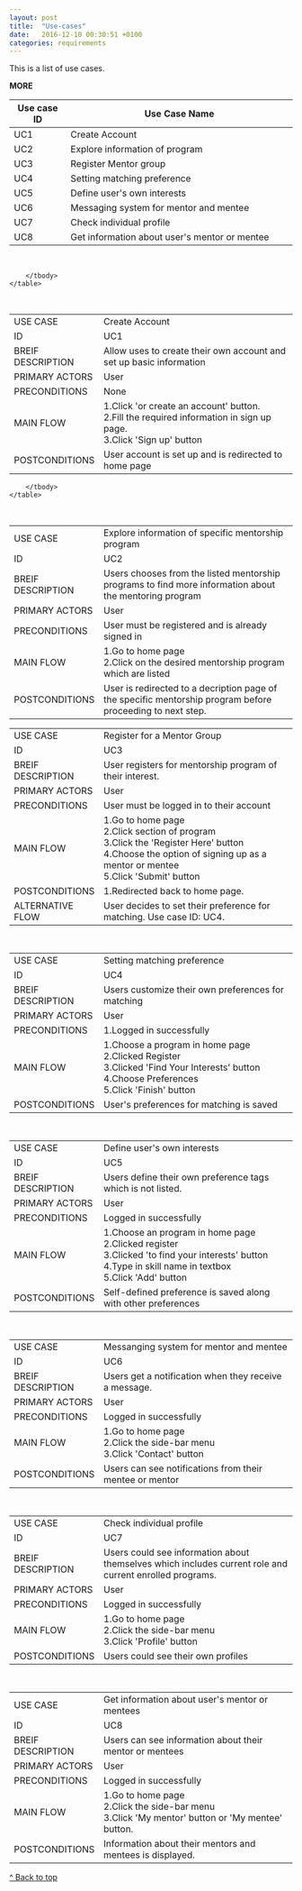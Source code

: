 ```yaml
---
layout: post
title:  "Use-cases"
date:   2016-12-10 00:30:51 +0100
categories: requirements
---
```


This is a list of use cases.

__MORE__

<!--  List OverView -->
<div class="table-responsive decisionTable"> 
	<table class="table table-bordered">
		<thead>
	      	<tr>
	        	<th>Use case ID</th>
	        	<th>Use Case Name</th>
	      	</tr>
    	</thead>
    	<tbody>
    		<col width="20%">
  			<col width="80%">    		
		    <tr>
		       	<td>UC1</td>
		        <td>Create Account</td>		        
		    </tr>
		    <tr>
		       	<td>UC2</td>
		        <td>Explore information of program </td>		        
		    </tr>
		    <tr>
		       	<td>UC3</td>
		        <td>Register Mentor group</td>		        
		    </tr>
		    <tr>
		       	<td>UC4</td>
		        <td>Setting matching preference</td>		        
		    </tr>
		    <tr>
		       	<td>UC5</td>
		        <td>Define user's own interests</td>		        
		    </tr>
		    <tr>
		       	<td>UC6</td>
		        <td>Messaging system for mentor and mentee</td>		        
		    </tr>
		    <tr>
		       	<td>UC7</td>
		        <td>Check individual profile</td> 
		    </tr>
		    <tr>
		       	<td>UC8</td>		        
		        <td>Get information about user's mentor or mentee</td>		        	        
		    </tr>
		</tbody>
	</table>
<br>
	<table class="table table-bordered">  <!-- Usecase1 -->
		<tbody>
			<col width="20%">
  			<col width="80%">
			<tr>
				<td>USE CASE</td>
				<td>Create Account</td>
			</tr>
			<tr>
				<td>ID</td>
				<td>UC1</td>
			</tr>
			<tr>
				<td>BREIF DESCRIPTION</td>
				<td>Allow uses to create their own account and set up basic information </td>
			</tr>
			<tr>
				<td>PRIMARY ACTORS</td>
				<td>User</td>
			</tr>
			<tr>
				<td>PRECONDITIONS</td>
				<td>None</td>
			</tr>
			<tr>
				<td>MAIN FLOW</td>
				<td>
					1.Click 'or create an account' button.<br/>
					2.Fill the required information in sign up page.<br/>
					3.Click 'Sign up' button
				</td>
			</tr>
			<tr>
				<td>POSTCONDITIONS</td>
				<td>User account is set up and is redirected to home page</td>
			</tr>
			
		</tbody>
	</table>
<br>
	<table class="table table-bordered"> <!-- 2 -->
		<tbody>
			<col width="20%">
  			<col width="80%">
			<tr>
				<td>USE CASE</td>
				<td>Explore information of specific mentorship program</td>
			</tr>
			<tr>
				<td>ID</td>
				<td>UC2</td>
			</tr>
			<tr>
				<td>BREIF DESCRIPTION</td>
				<td>Users chooses from the listed mentorship programs to find more information about the mentoring program</td>
			</tr>
			<tr>
				<td>PRIMARY ACTORS</td>
				<td>User</td>
			</tr>
			<tr>
				<td>PRECONDITIONS</td>
				<td>User must be registered and is already signed in</td>
			</tr>
			<tr>
				<td>MAIN FLOW</td>
				<td>
				1.Go to home page<br>
				2.Click on the desired mentorship program which are listed
				</td>
			</tr>
			<tr>
				<td>POSTCONDITIONS</td>
				<td>User is redirected to a decription page of the specific mentorship program before proceeding to next step.</td>
			</tr>
			
		</tbody>
	</table>
<br>
	<table class="table table-bordered"> <!-- 3 -->
		<tbody>
			<col width="20%">
  			<col width="80%">
			<tr>
				<td>USE CASE</td>
				<td>Register for a Mentor Group</td>
			</tr>
			<tr>
				<td>ID</td>
				<td>UC3</td>
			</tr>
			<tr>
				<td>BREIF DESCRIPTION</td>
				<td>User registers for mentorship program of their interest.</td>
			</tr>
			<tr>
				<td>PRIMARY ACTORS</td>
				<td>User</td>
			</tr>
			<tr>
				<td>PRECONDITIONS</td>
				<td>User must be logged in to their account</td>
			</tr>
			<tr>
				<td>MAIN FLOW</td>
				<td>
					1.Go to home page<br>
					2.Click section of program<br>
					3.Click the 'Register Here' button<br>
					4.Choose the option of signing up as a mentor or mentee <br>
					5.Click 'Submit' button
				</td>
			</tr>
			<tr>
				<td>POSTCONDITIONS</td>
				<td>
					1.Redirected back to home page.<br>
				</td>
			</tr>
			<tr>
				<td>ALTERNATIVE FLOW</td>
				<td>
					User decides to set their preference for matching. Use case ID: UC4.
				</td>
			</tr>
		</tbody>
	</table>
<br>
	<table class="table table-bordered">
	  <!--  4 -->
		<tbody>
			<col width="20%">
  			<col width="80%">
			<tr>
				<td>USE CASE</td>
				<td>Setting matching preference</td>
			</tr>
			<tr>
				<td>ID</td>
				<td>UC4</td>
			</tr>
			<tr>
				<td>BREIF DESCRIPTION</td>
				<td>Users customize their own preferences for matching</td>
			</tr>
			<tr>
				<td>PRIMARY ACTORS</td>
				<td>User</td>
			</tr>
			<tr>
				<td>PRECONDITIONS</td>
				<td>
					1.Logged in successfully
				</td>
			</tr>
			<tr>
				<td>MAIN FLOW</td>
				<td>
					1.Choose a program in home page<br>
					2.Clicked Register<br>
					3.Clicked 'Find Your Interests' button<br>
					4.Choose Preferences<br>
					5.Click 'Finish' button
				</td>
			</tr>
			<tr>
				<td>POSTCONDITIONS</td>
				<td>User's preferences for matching is saved</td>
			</tr>	
		</tbody>
	</table>
<br>
	<table class="table table-bordered">  <!-- 5 -->
		<tbody>
			<col width="20%">
  			<col width="80%">
			<tr>
				<td>USE CASE</td>
				<td>Define user's own interests</td>
			</tr>
			<tr>
				<td>ID</td>
				<td>UC5</td>
			</tr>
			<tr>
				<td>BREIF DESCRIPTION</td>
				<td>Users define their own preference tags which is not listed.</td>
			</tr>
			<tr>
				<td>PRIMARY ACTORS</td>
				<td>User</td>
			</tr>
			<tr>
				<td>PRECONDITIONS</td>
				<td>Logged in successfully</td>
			</tr>
			<tr>
				<td>MAIN FLOW</td>
				<td>
					1.Choose an program in home page<br>
					2.Clicked register<br>
					3.Clicked 'to find your interests' button<br>
					4.Type in skill name in textbox<br>
					5.Click 'Add' button
				</td>
			</tr>
			<tr>
				<td>POSTCONDITIONS</td>
				<td>Self-defined preference is saved along with other preferences</td>
			</tr>	
		</tbody>
	</table>
<br>
	<table class="table table-bordered">  <!-- 6 -->
		<tbody>
			<col width="20%">
  			<col width="80%">
			<tr>
				<td>USE CASE</td>
				<td>Messanging system for mentor and mentee</td>
			</tr>
			<tr>
				<td>ID</td>
				<td>UC6</td>
			</tr>
			<tr>
				<td>BREIF DESCRIPTION</td>
				<td>Users get a notification when they receive a message.</td>
			</tr>
			<tr>
				<td>PRIMARY ACTORS</td>
				<td>User</td>
			</tr>
			<tr>
				<td>PRECONDITIONS</td>
				<td>Logged in successfully</td>
			</tr>
			<tr>
				<td>MAIN FLOW</td>
				<td>
					1.Go to home page<br>
					2.Click the side-bar menu<br>
					3.Click 'Contact' button
				</td>
			</tr>
			<tr>
				<td>POSTCONDITIONS</td>
				<td>Users can see notifications from their mentee or mentor</td>
			</tr>
		</tbody>
	</table>
<br>
	<table class="table table-bordered">  <!-- 7 -->
		<tbody>
			<col width="20%">
  			<col width="80%">
			<tr>
				<td>USE CASE</td>
				<td>Check individual profile</td>
			</tr>
			<tr>
				<td>ID</td>
				<td>UC7</td>
			</tr>
			<tr>
				<td>BREIF DESCRIPTION</td>
				<td>Users could see information about themselves which includes current role and current enrolled programs.</td>
			</tr>
			<tr>
				<td>PRIMARY ACTORS</td>
				<td>User</td>
			</tr>
			<tr>
				<td>PRECONDITIONS</td>
				<td>Logged in successfully</td>
			</tr>
			<tr>
				<td>MAIN FLOW</td>
				<td>
					1.Go to home page<br>
					2.Click the side-bar menu<br>
					3.Click 'Profile' button
				</td>
			</tr>
			<tr>
				<td>POSTCONDITIONS</td>
				<td>Users could see their own profiles</td>
			</tr>
		</tbody>
	</table>
<br>
	<table class="table table-bordered">  <!-- 8 -->
		<tbody>
			<col width="20%">
  			<col width="80%">
			<tr>
				<td>USE CASE</td>
				<td>Get information about user's mentor or mentees</td>
			</tr>
			<tr>
				<td>ID</td>
				<td>UC8</td>
			</tr>
			<tr>
				<td>BREIF DESCRIPTION</td>
				<td>Users can see information about their mentor or mentees</td>
			</tr>
			<tr>
				<td>PRIMARY ACTORS</td>
				<td>User</td>
			</tr>
			<tr>
				<td>PRECONDITIONS</td>
				<td>Logged in successfully </td>
			</tr>
			<tr>
				<td>MAIN FLOW</td>
				<td>
					1.Go to home page<br>
					2.Click the side-bar menu<br>
					3.Click 'My mentor' button or 'My mentee' button.
				</td>
			</tr>
			<tr>
				<td>POSTCONDITIONS</td>
				<td>Information about their mentors and mentees is displayed.</td>
			</tr>
		</tbody>
	</table>
</div>

<a href="#top" class="btn btn-primary">^ Back to top</a>

